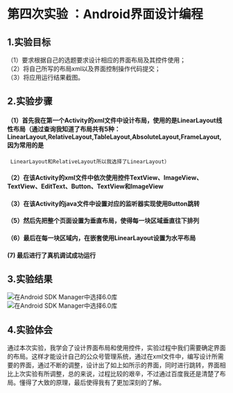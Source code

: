  # 第四次实验 ：Android界面设计编程 

 ## 1.实验目标
   （1）要求根据自己的选题要求设计相应的界面布局及其控件使用；  
   （2）将自己所写的布局xml以及界面控制操作代码提交；  
   （3）将应用运行结果截图。  
 
## 2.实验步骤
#### （1）首先我在第一个Activity的xml文件中设计布局，使用的是LinearLayout线性布局（通过查询我知道了布局共有5种：  LinearLayout,RelativeLayout,TableLayout,AbsoluteLayout,FrameLayout,因为常用的是
     LinearLayout和RelativeLayout所以我选择了LinearLayout）
#### （2）在该Activity的xml文件中依次使用控件TextView、ImageView、TextView、EditText、Button、TextView和ImageView
#### （3）在该Activity的java文件中设置对应的监听器实现使用Button跳转
#### （5）然后先把整个页面设置为垂直布局，使得每一块区域垂直往下排列
#### （6）最后在每一块区域内，在嵌套使用LinearLayout设置为水平布局   
####  (7)  最后进行了真机调试成功运行
 
## 3.实验结果
![在Android SDK Manager中选择6.0库](https://raw.githubusercontent.com/xieguocheng/android-labs-2018/master/soft1614080902441/4.png)
![在Android SDK Manager中选择6.0库](https://raw.githubusercontent.com/xieguocheng/android-labs-2018/master/soft1614080902441/5.png)
## 4.实验体会
   通过本次实验，我学会了设计界面布局和使用控件，实验过程中我们需要确定界面的布局。这样才能设计自己的公众号管理系统，通过在xml文件中，编写设计所需要的界面，通过不断的调整，设计出了如上如所示的界面，同时进行跳转，界面相比上次实验有所调整，总的来说，过程比较的艰辛，不过通过百度我还是清楚了布局。懂得了大致的原理，最后使得我有了更加深刻的了解。
